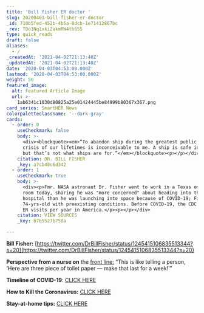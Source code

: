 ```yaml
---
title: 'Bill fisher ER doctor '
slug: 20200403-bill-fisher-er-doctor
_id: 710b5fed-452b-4b5a-8dcb-1e71412867bc
_rev: TDo1Nq1xkiZakmRW4th655
type: quick_reads
draft: false
aliases:
  - /
_createdAt: '2021-04-02T21:13:40Z'
_updatedAt: '2021-04-02T21:13:40Z'
date: '2020-04-03T04:53:00.000Z'
lastmod: '2020-04-03T04:53:00.000Z'
weight: 50
featured_image:
  alt: Featured Article Image
  url: >-
    1ab6341c1030d80825a25e01424445be84999b80367x367.png
card_series: SmartHER News
colorpaletteclassname: '--dark-gray'
cards:
  - order: 0
    useCheckmark: false
    body: >-
      <div><blockquote><em>“To abandon ship during the greatest public health
      crisis of our lifetimes is inconceivable to me. A ship is safe in harbor,
      but that’s not what ships are for.”</em></blockquote><p></p></div>
    citation: DR. BILL FISHER
    _key: a7cb48c6d342
  - order: 1
    useCheckmark: true
    body: >-
      <div><p>Fmr. NASA astronaut Dr. Fisher went to work in a Texas emergency
      room today, sharing he was "more concerned" about heading into the
      hospital than he was launching into space because of COVID-19; Fisher is
      74-yrs-old with preexisting conditions. Before COVID-19, the CDC est. 139M
      ER visits per year in America.</p><p></p></div>
    citation: VIEW SOURCES
    _key: b7b5527b758a

---
```

**Bill Fisher:** [https://twitter.com/DrBillFisher/status/1245415106835513344?s=20](https://twitter.com/DrBillFisher/status/1245415106835513344?s=20)

**Perspective from a nurse on** the [front line:](https://smarthernews.com/article/new-york-er-nurse-president-of-the-state-nurses-association-judy-sheridan-on-lack-of-protective-equipment/) “This is like telling a person, ‘Here are three piece of toilet paper — make that last for a week!'”

**Timeline of COVID-19**: [CLICK HERE](https://smarthernews.com/covid-19-timeline/)

**How to Kill the Coronavirus:** [CLICK HERE](https://smarthernews.com/article/how-to-kill-the-new-coronavirus/)

**Stay-at-home tips:** [CLICK HERE](https://smarthernews.com/stay-at-home-tips/)
